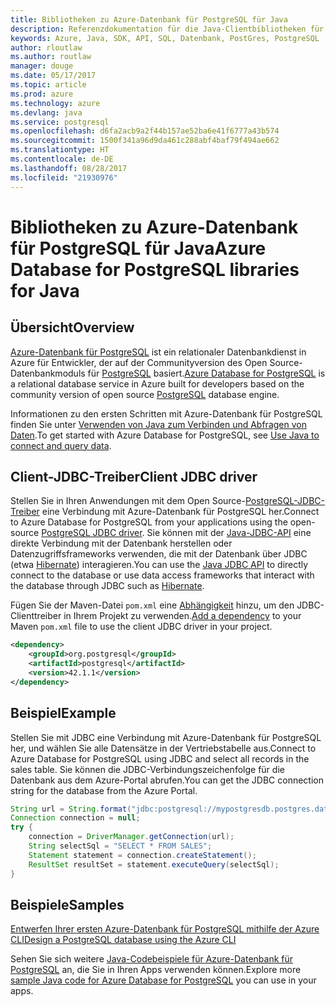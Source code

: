 ```yaml
---
title: Bibliotheken zu Azure-Datenbank für PostgreSQL für Java
description: Referenzdokumentation für die Java-Clientbibliotheken für Azure-Datenbank für PostgreSQL
keywords: Azure, Java, SDK, API, SQL, Datenbank, PostGres, PostgreSQL
author: rloutlaw
ms.author: routlaw
manager: douge
ms.date: 05/17/2017
ms.topic: article
ms.prod: azure
ms.technology: azure
ms.devlang: java
ms.service: postgresql
ms.openlocfilehash: d6fa2acb9a2f44b157ae52ba6e41f6777a43b574
ms.sourcegitcommit: 1500f341a96d9da461c288abf4baf79f494ae662
ms.translationtype: HT
ms.contentlocale: de-DE
ms.lasthandoff: 08/28/2017
ms.locfileid: "21930976"
---
```

# <a name="azure-database-for-postgresql-libraries-for-java"></a><span data-ttu-id="a31de-104">Bibliotheken zu Azure-Datenbank für PostgreSQL für Java</span><span class="sxs-lookup"><span data-stu-id="a31de-104">Azure Database for PostgreSQL libraries for Java</span></span>

## <a name="overview"></a><span data-ttu-id="a31de-105">Übersicht</span><span class="sxs-lookup"><span data-stu-id="a31de-105">Overview</span></span>

<span data-ttu-id="a31de-106">[Azure-Datenbank für PostgreSQL](/azure/sql-database/sql-database-technical-overview) ist ein relationaler Datenbankdienst in Azure für Entwickler, der auf der Communityversion des Open Source-Datenbankmoduls für [PostgreSQL](https://www.postgresql.org/) basiert.</span><span class="sxs-lookup"><span data-stu-id="a31de-106">[Azure Database for PostgreSQL](/azure/sql-database/sql-database-technical-overview) is a relational database service in Azure built for developers based on the community version of open source [PostgreSQL](https://www.postgresql.org/) database engine.</span></span>

<span data-ttu-id="a31de-107">Informationen zu den ersten Schritten mit Azure-Datenbank für PostgreSQL finden Sie unter [Verwenden von Java zum Verbinden und Abfragen von Daten](/azure/postgresql/connect-java).</span><span class="sxs-lookup"><span data-stu-id="a31de-107">To get started with Azure Database for PostgreSQL, see [Use Java to connect and query data](/azure/postgresql/connect-java).</span></span>

## <a name="client-jdbc-driver"></a><span data-ttu-id="a31de-108">Client-JDBC-Treiber</span><span class="sxs-lookup"><span data-stu-id="a31de-108">Client JDBC driver</span></span>

<span data-ttu-id="a31de-109">Stellen Sie in Ihren Anwendungen mit dem Open Source-[PostgreSQL-JDBC-Treiber](https://jdbc.postgresql.org/) eine Verbindung mit Azure-Datenbank für PostgreSQL her.</span><span class="sxs-lookup"><span data-stu-id="a31de-109">Connect to Azure Database for PostgreSQL from your applications using the open-source [PostgreSQL JDBC driver](https://jdbc.postgresql.org/).</span></span> <span data-ttu-id="a31de-110">Sie können mit der [Java-JDBC-API](https://docs.oracle.com/javase/8/docs/technotes/guides/jdbc/) eine direkte Verbindung mit der Datenbank herstellen oder Datenzugriffsframeworks verwenden, die mit der Datenbank über JDBC (etwa [Hibernate](http://hibernate.org/)) interagieren.</span><span class="sxs-lookup"><span data-stu-id="a31de-110">You can use the [Java JDBC API](https://docs.oracle.com/javase/8/docs/technotes/guides/jdbc/) to directly connect to the database or use data access frameworks that interact with the database through JDBC such as [Hibernate](http://hibernate.org/).</span></span>

<span data-ttu-id="a31de-111">Fügen Sie der Maven-Datei `pom.xml` eine [Abhängigkeit](https://maven.apache.org/guides/getting-started/index.html#How_do_I_use_external_dependencies) hinzu, um den JDBC-Clienttreiber in Ihrem Projekt zu verwenden.</span><span class="sxs-lookup"><span data-stu-id="a31de-111">[Add a dependency](https://maven.apache.org/guides/getting-started/index.html#How_do_I_use_external_dependencies) to your Maven `pom.xml` file to use the client JDBC driver in your project.</span></span>  

```XML
<dependency>
    <groupId>org.postgresql</groupId>
    <artifactId>postgresql</artifactId>
    <version>42.1.1</version>
</dependency>
```   

## <a name="example"></a><span data-ttu-id="a31de-112">Beispiel</span><span class="sxs-lookup"><span data-stu-id="a31de-112">Example</span></span>

<span data-ttu-id="a31de-113">Stellen Sie mit JDBC eine Verbindung mit Azure-Datenbank für PostgreSQL her, und wählen Sie alle Datensätze in der Vertriebstabelle aus.</span><span class="sxs-lookup"><span data-stu-id="a31de-113">Connect to Azure Database for PostgreSQL using JDBC and select all records in the sales table.</span></span> <span data-ttu-id="a31de-114">Sie können die JDBC-Verbindungszeichenfolge für die Datenbank aus dem Azure-Portal abrufen.</span><span class="sxs-lookup"><span data-stu-id="a31de-114">You can get the JDBC connection string for the database from the Azure Portal.</span></span>

```java
String url = String.format("jdbc:postgresql://mypostgresdb.postgres.database.azure.com:5432/mydb?user=frank@mypostgresdb&password=AbCdEfGhIjK&ssl=true");
Connection connection = null;
try {
    connection = DriverManager.getConnection(url);
    String selectSql = "SELECT * FROM SALES";
    Statement statement = connection.createStatement();
    ResultSet resultSet = statement.executeQuery(selectSql);
}
```

## <a name="samples"></a><span data-ttu-id="a31de-115">Beispiele</span><span class="sxs-lookup"><span data-stu-id="a31de-115">Samples</span></span>

[<span data-ttu-id="a31de-116">Entwerfen Ihrer ersten Azure-Datenbank für PostgreSQL mithilfe der Azure CLI</span><span class="sxs-lookup"><span data-stu-id="a31de-116">Design a PostgreSQL database using the Azure CLI</span></span>](https://docs.microsoft.com/azure/postgresql/tutorial-design-database-using-azure-cli) 

<span data-ttu-id="a31de-117">Sehen Sie sich weitere [Java-Codebeispiele für Azure-Datenbank für PostgreSQL](https://azure.microsoft.com/resources/samples/?platform=java&term=postgres) an, die Sie in Ihren Apps verwenden können.</span><span class="sxs-lookup"><span data-stu-id="a31de-117">Explore more [sample Java code for Azure Database for PostgreSQL](https://azure.microsoft.com/resources/samples/?platform=java&term=postgres) you can use in your apps.</span></span>
